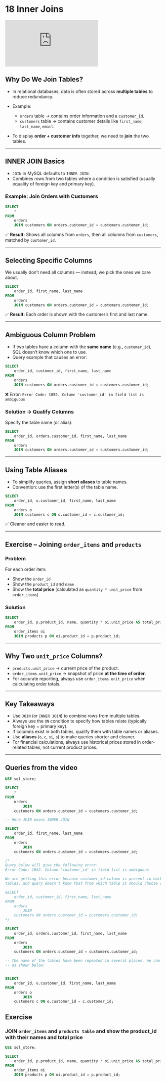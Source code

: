 # 18 Inner Joins

<div class="video-wrapper">
  <iframe src="https://www.youtube.com/embed/xpeREZ19xKU?si=Q_hY0D8fHjRXVYog"
          title="YouTube video player" 
          frameborder="0" 
          allow="accelerometer; autoplay; clipboard-write; encrypted-media; gyroscope; picture-in-picture; web-share" 
          allowfullscreen>
  </iframe>
</div>

## Why Do We Join Tables?

* In relational databases, data is often stored across **multiple tables** to reduce redundancy.
* Example:

  * `orders` table → contains order information and a `customer_id`.
  * `customers` table → contains customer details like `first_name`, `last_name`, `email`.
* To display **order + customer info** together, we need to **join** the two tables.

---

## INNER JOIN Basics

* `JOIN` in MySQL defaults to `INNER JOIN`.
* Combines rows from two tables where a condition is satisfied (usually equality of foreign key and primary key).

### Example: Join Orders with Customers

```sql
SELECT 
    *
FROM
    orders
    JOIN customers ON orders.customer_id = customers.customer_id;
```

✅ **Result:** Shows all columns from `orders`, then all columns from `customers`, matched by `customer_id`.

---

## Selecting Specific Columns

We usually don’t need all columns — instead, we pick the ones we care about.

```sql
SELECT 
    order_id, first_name, last_name
FROM
    orders
    JOIN customers ON orders.customer_id = customers.customer_id;
```

✅ **Result:** Each order is shown with the customer’s first and last name.

---

## Ambiguous Column Problem

* If two tables have a column with the **same name** (e.g., `customer_id`), SQL doesn’t know which one to use.
* Query example that causes an error:

```sql
SELECT 
    order_id, customer_id, first_name, last_name
FROM
    orders
    JOIN customers ON orders.customer_id = customers.customer_id;
```

❌ Error:
`Error Code: 1052. Column 'customer_id' in field list is ambiguous`

### Solution → Qualify Columns

Specify the table name (or alias):

```sql
SELECT 
    order_id, orders.customer_id, first_name, last_name
FROM
    orders
    JOIN customers ON orders.customer_id = customers.customer_id;
```

---

## Using Table Aliases

* To simplify queries, assign **short aliases** to table names.
* Convention: use the first letter(s) of the table name.

```sql
SELECT 
    order_id, o.customer_id, first_name, last_name
FROM
    orders o
    JOIN customers c ON o.customer_id = c.customer_id;
```

✅ Cleaner and easier to read.

---

## Exercise – Joining `order_items` and `products`

### Problem

For each order item:

* Show the `order_id`
* Show the `product_id` and `name`
* Show the **total price** (calculated as `quantity * unit_price` from `order_items`)

### Solution

```sql
SELECT 
    order_id, p.product_id, name, quantity * oi.unit_price AS total_price
FROM
    order_items oi
    JOIN products p ON oi.product_id = p.product_id;
```

---

## Why Two `unit_price` Columns?

* `products.unit_price` → current price of the product.
* `order_items.unit_price` → snapshot of price **at the time of order**.
* For accurate reporting, always use `order_items.unit_price` when calculating order totals.

---

## Key Takeaways

* Use `JOIN` (or `INNER JOIN`) to combine rows from multiple tables.
* Always use the `ON` condition to specify how tables relate (typically foreign key = primary key).
* If columns exist in both tables, qualify them with table names or aliases.
* Use **aliases** (`o`, `c`, `oi`, `p`) to make queries shorter and cleaner.
* For financial calculations, always use historical prices stored in order-related tables, not current product prices.

---

## Queries from the video

```sql
USE sql_store;

SELECT 
    *
FROM
    orders
        JOIN
    customers ON orders.customer_id = customers.customer_id;

-- Here JOIN means INNER JOIN

SELECT 
    order_id, first_name, last_name
FROM
    orders
        JOIN
    customers ON orders.customer_id = customers.customer_id;

/* 
Query below will give the following error:
Error Code: 1052. Column 'customer_id' in field list is ambiguous

We are getting this error because customer_id column is present in both orders and customers 
tables, and query doesn't know that from which table it should choose customer_id column.

SELECT 
    order_id, customer_id, first_name, last_name
FROM
    orders
        JOIN
    customers ON orders.customer_id = customers.customer_id;
*/

SELECT 
    order_id, orders.customer_id, first_name, last_name
FROM
    orders
        JOIN
    customers ON orders.customer_id = customers.customer_id;

-- The name of the tables have been repeated in several places. We can give them alias
-- as shown below:


SELECT 
    order_id, o.customer_id, first_name, last_name
FROM
    orders o
        JOIN
    customers c ON o.customer_id = c.customer_id;

```

## Exercise 

### JOIN `order_items` and `products table` and show the product_id with their names and total price

```sql
USE sql_store;

SELECT 
    order_id, p.product_id, name, quantity * oi.unit_price AS total_price
FROM
    order_items oi
    JOIN products p ON oi.product_id = p.product_id;
```
